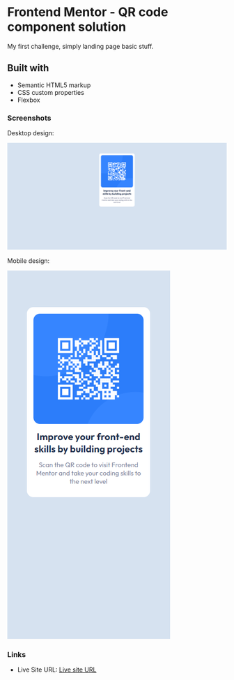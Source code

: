 # Frontend Mentor - QR code component solution

My first challenge, simply landing page basic stuff.

## Built with

- Semantic HTML5 markup
- CSS custom properties
- Flexbox

### Screenshots

Desktop design:

![](./screenshots/desktop.png)

Mobile design:

![](./screenshots/mobile.png)

### Links

- Live Site URL: [Live site URL](https://kacperoni.github.io/qr-code-component-main/)

